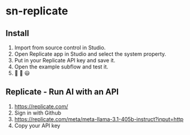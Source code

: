 # sn-replicate

## Install

1. Import from source control in Studio.
2. Open Replicate app in Studio and select the system property.
3. Put in your Replicate API key and save it.
4. Open the example subflow and test it.
5. 🥳 🍻 😃

## Replicate - Run AI with an API

1. https://replicate.com/
2. Sign in with Github
3. https://replicate.com/meta/meta-llama-3.1-405b-instruct?input=http
4. Copy your API key
